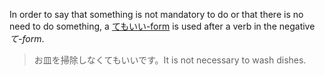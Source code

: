 In order to say that something is not mandatory to do or that there is no need to do something, a [てもいい-form](47) is used after a verb in the negative *て-form*.
>お皿を掃除しなくてもいいです。It is not necessary to wash dishes.